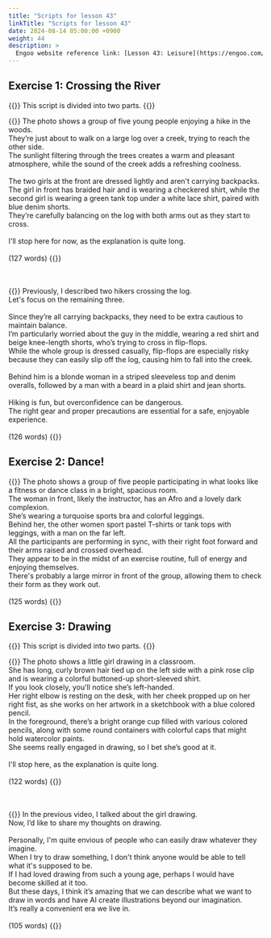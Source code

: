 ```yaml
---
title: "Scripts for lesson 43"
linkTitle: "Scripts for lesson 43"
date: 2024-08-14 05:00:00 +0900
weight: 44
description: >
  Engoo website reference link: [Lesson 43: Leisure](https://engoo.com/app/lessons/describing-pictures-intermediate-describing-pictures-leisure/fg2Tmk0aEeeXJlMnB1GaBA?category_id=P_HriMOnEeifo0O-yMP42w&course_id=ZZasjsOnEeiHZVOMC0VfdA)
---
```


## Exercise 1: Crossing the River

{{<alert>}}
This script is divided into two parts.
{{</alert>}}

{{<card header="**1st script**">}}
The photo shows a group of five young people enjoying a hike in the woods. <br/>
They’re just about to walk on a large log over a creek, trying to reach the other side.<br/>
The sunlight filtering through the trees creates a warm and pleasant atmosphere, while the sound of the creek adds a refreshing coolness.<br/>
<br/>
The two girls at the front are dressed lightly and aren't carrying backpacks. <br/>
The girl in front has braided hair and is wearing a checkered shirt, while the second girl is wearing a green tank top under a white lace shirt, paired with blue denim shorts.<br/>
They’re carefully balancing on the log with both arms out as they start to cross. <br/>
<br/>
I'll stop here for now, as the explanation is quite long.<br/>
<br/>
(127 words)
{{</card>}}

　

{{<card header="**2nd script**">}}
Previously, I described two hikers crossing the log. <br/>
Let's focus on the remaining three. <br/>
<br/>
Since they’re all carrying backpacks, they need to be extra cautious to maintain balance. <br/>
I’m particularly worried about the guy in the middle, wearing a red shirt and beige knee-length shorts, who’s trying to cross in flip-flops. <br/>
While the whole group is dressed casually, flip-flops are especially risky because they can easily slip off the log, causing him to fall into the creek.<br/>
<br/>
Behind him is a blonde woman in a striped sleeveless top and denim overalls, followed by a man with a beard in a plaid shirt and jean shorts. <br/>
<br/>
Hiking is fun, but overconfidence can be dangerous. <br/>
The right gear and proper precautions are essential for a safe, enjoyable experience. <br/>
<br/>
(126 words)
{{</card>}}


## Exercise 2: Dance!

{{<card header="**Script**">}}
The photo shows a group of five people participating in what looks like a fitness or dance class in a bright, spacious room.<br/>
The woman in front, likely the instructor, has an Afro and a lovely dark complexion. <br/>
She’s wearing a turquoise sports bra and colorful leggings. <br/>
Behind her, the other women sport pastel T-shirts or tank tops with leggings, with a man on the far left.<br/>
All the participants are performing in sync, with their right foot forward and their arms raised and crossed overhead.<br/>
They appear to be in the midst of an exercise routine, full of energy and enjoying themselves. <br/>
There's probably a large mirror in front of the group, allowing them to check their form as they work out.<br/>
<br/>
(125 words)
{{</card>}}


## Exercise 3: Drawing

{{<alert>}}
This script is divided into two parts.
{{</alert>}}

{{<card header="**1st script**">}}
The photo shows a little girl drawing in a classroom. <br/>
She has long, curly brown hair tied up on the left side with a pink rose clip and is wearing a colorful buttoned-up short-sleeved shirt.<br/>
If you look closely, you'll notice she’s left-handed. <br/>
Her right elbow is resting on the desk, with her cheek propped up on her right fist, as she works on her artwork in a sketchbook with a blue colored pencil.<br/>
In the foreground, there’s a bright orange cup filled with various colored pencils, along with some round containers with colorful caps that might hold watercolor paints. <br/>
She seems really engaged in drawing, so I bet she’s good at it.<br/>
<br/>
I'll stop here, as the explanation is quite long.<br/>
<br/>
(122 words)
{{</card>}}

　

{{<card header="**2nd script**">}}
In the previous video, I talked about the girl drawing. <br/>
Now, I’d like to share my thoughts on drawing.<br/>
<br/>
Personally, I'm quite envious of people who can easily draw whatever they imagine. <br/>
When I try to draw something, I don't think anyone would be able to tell what it's supposed to be.<br/>
If I had loved drawing from such a young age, perhaps I would have become skilled at it too. <br/>
But these days, I think it’s amazing that we can describe what we want to draw in words and have AI create illustrations beyond our imagination.<br/>
It’s really a convenient era we live in.<br/>
<br/>
(105 words)
{{</card>}}

